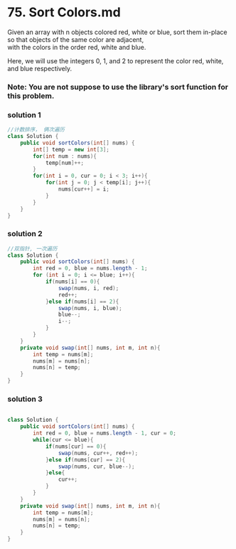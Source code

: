 # 75. Sort Colors.md

Given an array with n objects colored red, white or blue, sort them in-place so that objects of the same color are adjacent,      
with the colors in the order red, white and blue.       

Here, we will use the integers 0, 1, and 2 to represent the color red, white, and blue respectively.      

### Note: You are not suppose to use the library's sort function for this problem.   

### solution 1 
```java
//计数排序， 俩次遍历
class Solution {
    public void sortColors(int[] nums) {
        int[] temp = new int[3];
        for(int num : nums){
            temp[num]++;
        }
        for(int i = 0, cur = 0; i < 3; i++){
            for(int j = 0; j < temp[i]; j++){
                nums[cur++] = i;
            }
        }
    }
}
```

### solution 2 
```java
//双指针, 一次遍历
class Solution {
    public void sortColors(int[] nums) {
        int red = 0, blue = nums.length - 1;
        for (int i = 0; i <= blue; i++){
            if(nums[i] == 0){
                swap(nums, i, red);
                red++;
            }else if(nums[i] == 2){
                swap(nums, i, blue);
                blue--;
                i--;
            }
        }
    }
    private void swap(int[] nums, int m, int n){
        int temp = nums[m];
        nums[m] = nums[n];
        nums[n] = temp;
    }
}
```
### solution 3
```java

class Solution {
    public void sortColors(int[] nums) {
        int red = 0, blue = nums.length - 1, cur = 0;
        while(cur <= blue){
            if(nums[cur] == 0){
                swap(nums, cur++, red++);
            }else if(nums[cur] == 2){
                swap(nums, cur, blue--);
            }else{
                cur++;
            }
        }
    }
    private void swap(int[] nums, int m, int n){
        int temp = nums[m];
        nums[m] = nums[n];
        nums[n] = temp;
    }
}
```
